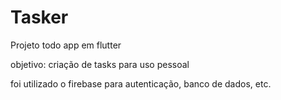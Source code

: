 # Tasker

Projeto todo app em flutter 

objetivo: criação de tasks para uso pessoal

foi utilizado o firebase para autenticação, banco de dados, etc.
